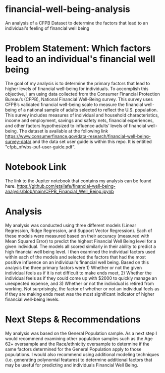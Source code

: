 # financial-well-being-analysis
An analysis of a CFPB Dataset to determine the factors that lead to an individual's feeling of financial well being

# Problem Statement: Which factors lead to an individual's financial well being

The goal of my analysis is to determine the primary factors that lead to higher levels of financial well-being for individuals.  To accomplish this objective, I am using data collected from the Consumer Financial Protection Bureau’s (CFPB), National Financial Well-Being survey. This survey uses CFPB’s validated financial well-being scale to measure the financial well-being of a national sample of adults selected to reflect the U.S. population. This survey includes measures of individual and household characteristics, income and employment, savings and safety nets, financial experiences, and other factors hypothesized to influence adults’ levels of financial well-being. The dataset is available at the following link https://www.consumerfinance.gov/data-research/financial-well-being-survey-data/ and the data set user guide is within this repo. It is entitled "cfpb_nfwbs-puf-user-guide.pdf". 

# Notebook Link
The link to the Jupiter notebook that contains my analysis can be found here. https://github.com/etaliafe/financial-well-being-analysis/blob/main/CFPB_Financial_Well_Being.ipynb        

# Analysis
My analysis was conducted using three different models (Linear Regression, Ridge Regression, and Support Vector Regression).  Each of these models were measured based on their accuracy (measured with Mean Squared Error) to predict the highest Financial Well Being level for a given individual. The models all scored similarly in their ability to predict a high financial well being level. I then examined the individual factors used within each of the models and selected the factors that had the most positive influence on an individual's financial well being. Based on this analysis the three primary factors were 1) Whether or not the given individual feels as if it is not difficult to make ends meet, 2) Whether the individual feels as if they could come up with $2000 to quickly manage an unexpected expense, and 3) Whether or not the individual is retired from working. Not surprisingly, the factor of whether or not an individual feels as if they are making ends meet was the most significant indicator of higher financial well-being levels.      

# Next Steps & Recommendations
My analysis was based on the General Population sample. As a next step I would recommend examining other population samples such as the Age 62+ oversample and the Race/ethnicity oversample to determine if the same factors determined for the General Population apply to those populations. I would also recommend using additional modeling techniques (i.e. generating polynomial features) to determine additional factors that may be useful for predicting and individuals Financial Well Being.



